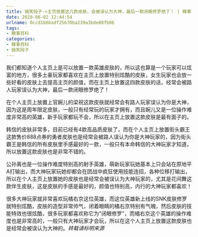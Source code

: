 ```yaml
---
title: 搞笑段子->主页放置这几款皮肤，会被误认为大神，最后一款闭眼修罗绝了！ | 糗事百科
date: 2020-06-02 12:44:54
urlname: 0ccd1b6badf25670ba239a3bde80fb06
tags: 
- 糗事百科
categories:
- 糗事百科
- 搞笑段子
---
```

我们都知道个人主页上是可以放置一款英雄皮肤的，所以这也算是一个玩家可以炫富的地方，很多土豪玩家都喜欢在主页上放置特别炫酷的皮肤，女生玩家也会放一些好看的皮肤上去提高主页的颜值，而在主页上放置这四款皮肤的话，经常会被路人玩家误认为大神，最后一款闭眼修罗绝了！

在个人主页上放置上官婉儿的梁祝这款皮肤就经常会有路人玩家误认为你是大神，因为这是周年限定皮肤，一般只有经常玩的玩家才拥有，而且婉儿又是一位操作难度非常高的英雄，新手玩家都玩不会，所以在主页上放置这款皮肤是最有面子的。

韩信的皮肤非常多，目前已经有4款高品质皮肤了，而在个人主页上放置街头霸王这款售价888点券的勇者皮肤也是经常会被路人误认为你是大神玩家的，因为街头霸王是韩信的所有皮肤里手感最好的一款，一般只有本命韩信的大神玩家才知道，所以放置这款皮肤也是非常不错的。

公孙离也是一位操作难度特别高的射手英雄，萌新玩家玩她基本上只会站在原地平A打输出，而大神玩家玩她却都会在团战中疯狂使用技能连招，各种位移打输出，所以在个人主页上放置她的皮肤也是经常会被误认为大神玩家的，尤其是花间舞这款伴生皮肤，这是皮肤的手感是最好的，颜值也特别高，内行的大神玩家都喜欢！

很多大神玩家就非常喜欢玩橘右京这位英雄，而这位英雄新上线的SNK皮肤修罗就特别炫酷，皮肤的造型非常帅气，闭着眼睛的橘右京特别有气魄，然后皮肤的技能特效也很炫酷，很多玩家都喜欢称它为"闭眼修罗"，而橘右京这个英雄的操作难度也是非常高的，一般只有大神玩家才会玩，所以在这个人主页上放置这款皮肤也是经常会被误认为大神的。*转载请标明来源*


